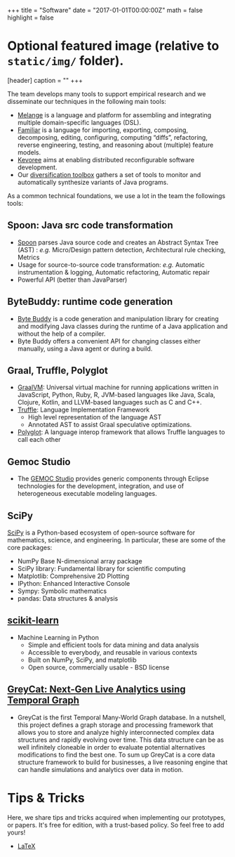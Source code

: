 +++
title = "Software"
date = "2017-01-01T00:00:00Z"
math = false
highlight = false


# Optional featured image (relative to `static/img/` folder).
[header]
caption = ""
+++


The team develops many tools to support empirical research and we disseminate our techniques in the following main tools:

- [Melange](http://melange.inria.fr/) is a language and platform for assembling and integrating multiple domain-specific languages (DSL).
- [Familiar](http://familiar-project.github.io/) is a language for importing, exporting, composing, decomposing, editing, configuring, computing “diffs”, refactoring, reverse engineering, testing, and reasoning about (multiple) feature models.
- [Kevoree](https://github.com/kevoree) aims at enabling distributed reconfigurable software development.
- Our [diversification toolbox](https://softwarediversity.eu/software/) gathers a set of tools to monitor and automatically synthesize variants of Java programs.

As a common technical  foundations, we use a lot in the team the followings tools:

## Spoon: Java src code transformation

- [Spoon](http://spoon.gforge.inria.fr/) parses Java source code and creates an Abstract Syntax Tree (AST) : *e.g.* Micro/Design pattern detection, Architectural rule checking, Metrics
- Usage for source-to-source code transformation: 
*e.g.* Automatic instrumentation & logging, Automatic refactoring, Automatic repair
- Powerful API (better than JavaParser)

## ByteBuddy:  runtime code generation

- [Byte Buddy](http://bytebuddy.net/) is a code generation and manipulation library for creating and modifying Java classes during the runtime of a Java application and without the help of a compiler. 
-  Byte Buddy offers a convenient API for changing classes either manually, using a Java agent or during a build.


## Graal, Truffle, Polyglot

- [GraalVM](https://www.graalvm.org/): Universal virtual machine for running applications written in JavaScript, Python, Ruby, R, JVM-based languages like Java, Scala, Clojure, Kotlin, and LLVM-based languages such as C and C++.
- [Truffle](https://github.com/oracle/graal/tree/master/truffle): Language Implementation Framework
  - High level representation of the language AST
  - Annotated AST to assist Graal speculative optimizations.
-  [Polyglot](http://www.oracle.com/technetwork/oracle-labs/program-languages/polyglot/index.html): A language interop framework that allows Truffle languages to call each other


## Gemoc Studio

- The [GEMOC Studio](http://gemoc.org/studio.html) provides generic components through Eclipse technologies for the development, integration, and use of heterogeneous executable modeling languages.

## SciPy

[SciPy](https://www.scipy.org/) is a Python-based ecosystem of open-source software for mathematics, science, and engineering. In particular, these are some of the core packages:

- NumPy Base N-dimensional array package
- SciPy library: Fundamental library for scientific computing
- Matplotlib: Comprehensive 2D Plotting
- IPython: Enhanced Interactive Console
- Sympy: Symbolic mathematics
- pandas:  Data structures & analysis



## [scikit-learn](http://scikit-learn.org/)

- Machine Learning in Python
  - Simple and efficient tools for data mining and data analysis
  - Accessible to everybody, and reusable in various contexts
  - Built on NumPy, SciPy, and matplotlib
  - Open source, commercially usable - BSD license

## [GreyCat: Next-Gen Live Analytics using Temporal Graph](https://github.com/datathings/greycat)

- GreyCat is the first Temporal Many-World Graph database. In a nutshell, this project defines a graph storage and processing framework that allows you to store and analyze highly interconnected complex data structures and rapidly evolving over time. This data structure can be as well infinitely cloneable in order to evaluate potential alternatives modifications to find the best one. To sum up GreyCat is a core data structure framework to build for businesses, a live reasoning engine that can handle simulations and analytics over data in motion.

# Tips & Tricks

Here, we share tips and tricks acquired when implementing our prototypes, or papers.
It's free for edition, with a trust-based policy.
So feel free to add yours!

- [LaTeX](https://hackmd.diverse-team.fr/LuGwkd6rS7WH-jM97oGW2Q)
